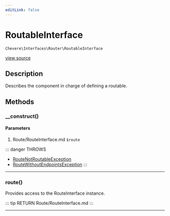 ```yaml
---
editLink: false
---
```


# RoutableInterface

`Chevere\Interfaces\Router\RoutableInterface`

[view source](https://github.com/chevere/chevere/blob/master/src/Chevere/Interfaces/Router/RoutableInterface.php)

## Description

Describes the component in charge of defining a routable.

## Methods

### __construct()

#### Parameters

1. Route/RouteInterface.md `$route`

::: danger THROWS
- [RouteNotRoutableException](../../Exceptions/Router/RouteNotRoutableException.md) 
- [RouteWithoutEndpointsException](../../Exceptions/Router/RouteWithoutEndpointsException.md) 
:::

---

### route()

Provides access to the RouteInterface instance.

::: tip RETURN
Route/RouteInterface.md
:::

---
